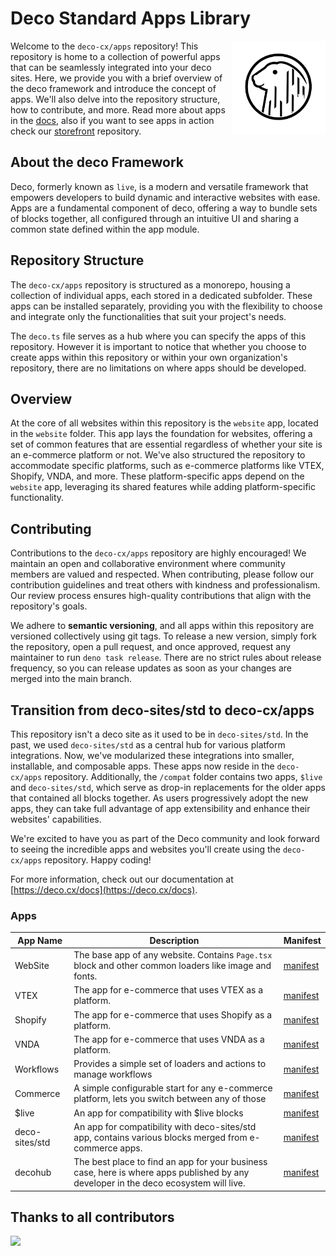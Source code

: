 # Deco Standard **Apps** Library

<img align="right" src="/assets/logo.svg" height="150px" alt="The Deco Framework logo: A capybara in its natural habitat">

Welcome to the `deco-cx/apps` repository! This repository is home to a collection of powerful apps that can be seamlessly integrated into your deco sites. Here, we provide you with a brief overview of the deco framework and introduce the concept of apps. We'll also delve into the repository structure, how to contribute, and more. Read more about apps in the [docs](https://www.deco.cx/docs/en/concepts/app), also if you want to see apps in action check our [storefront](https://github.com/deco-sites/storefront) repository.

## About the deco Framework

Deco, formerly known as `live`, is a modern and versatile framework that empowers developers to build dynamic and interactive websites with ease. Apps are a fundamental component of deco, offering a way to bundle sets of blocks together, all configured through an intuitive UI and sharing a common state defined within the app module.

## Repository Structure

The `deco-cx/apps` repository is structured as a monorepo, housing a collection of individual apps, each stored in a dedicated subfolder. These apps can be installed separately, providing you with the flexibility to choose and integrate only the functionalities that suit your project's needs.

The `deco.ts` file serves as a hub where you can specify the apps of this repository. However it is important to notice that whether you choose to create apps within this repository or within your own organization's repository, there are no limitations on where apps should be developed.

## Overview

At the core of all websites within this repository is the `website` app, located in the `website` folder. This app lays the foundation for websites, offering a set of common features that are essential regardless of whether your site is an e-commerce platform or not. We've also structured the repository to accommodate specific platforms, such as e-commerce platforms like VTEX, Shopify, VNDA, and more. These platform-specific apps depend on the `website` app, leveraging its shared features while adding platform-specific functionality.

## Contributing

Contributions to the `deco-cx/apps` repository are highly encouraged! We maintain an open and collaborative environment where community members are valued and respected. When contributing, please follow our contribution guidelines and treat others with kindness and professionalism. Our review process ensures high-quality contributions that align with the repository's goals.

We adhere to **semantic versioning**, and all apps within this repository are versioned collectively using git tags. To release a new version, simply fork the repository, open a pull request, and once approved, request any maintainer to run `deno task release`. There are no strict rules about release frequency, so you can release updates as soon as your changes are merged into the main branch.

## Transition from deco-sites/std to deco-cx/apps

This repository isn't a deco site as it used to be in `deco-sites/std`. In the past, we used `deco-sites/std` as a central hub for various platform integrations. Now, we've modularized these integrations into smaller, installable, and composable apps. These apps now reside in the `deco-cx/apps` repository. Additionally, the `/compat` folder contains two apps, `$live` and `deco-sites/std`, which serve as drop-in replacements for the older apps that contained all blocks together. As users progressively adopt the new apps, they can take full advantage of app extensibility and enhance their websites' capabilities.

We're excited to have you as part of the Deco community and look forward to seeing the incredible apps and websites you'll create using the `deco-cx/apps` repository. Happy coding!

For more information, check out our documentation at [https://deco.cx/docs](https://deco.cx/docs).

### Apps

| App Name       | Description                                                                                                                          | Manifest                                  |
| -------------- | ------------------------------------------------------------------------------------------------------------------------------------ | ----------------------------------------- |
| WebSite        | The base app of any website. Contains `Page.tsx` block and other common loaders like image and fonts.                                | [manifest](/website/manifest.gen.ts)      |
| VTEX           | The app for e-commerce that uses VTEX as a platform.                                                                                 | [manifest](/vtex/manifest.gen.ts)         |
| Shopify        | The app for e-commerce that uses Shopify as a platform.                                                                              | [manifest](/shopify/manifest.gen.ts)      |
| VNDA           | The app for e-commerce that uses VNDA as a platform.                                                                                 | [manifest](/vnda/manifest.gen.ts)         |
| Workflows      | Provides a simple set of loaders and actions to manage workflows                                                                     | [manifest](/workflows/manifest.gen.ts)    |
| Commerce       | A simple configurable start for any e-commerce platform, lets you switch between any of those                                        | [manifest](/commerce/manifest.gen.ts)     |
| $live          | An app for compatibility with $live blocks                                                                                           | [manifest](/compat/$live/manifest.gen.ts) |
| deco-sites/std | An app for compatibility with deco-sites/std app, contains various blocks merged from e-commerce apps.                               | [manifest](/compat/std/manifest.gen.ts)   |
| decohub        | The best place to find an app for your business case, here is where apps published by any developer in the deco ecosystem will live. | [manifest](/decohub/manifest.gen.ts)      |

## Thanks to all contributors

<a href="https://github.com/deco-cx/apps/graphs/contributors">
  <img src="https://contributors-img.web.app/image?repo=deco-cx/apps" />
</a>
